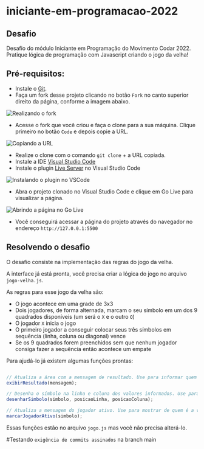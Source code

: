 # iniciante-em-programacao-2022

## Desafio

Desafio do módulo Iniciante em Programação do Movimento Codar 2022. Pratique lógica de programação com Javascript criando o jogo da velha!

## Pré-requisitos:

- Instale o [Git](https://git-scm.com/).
- Faça um fork desse projeto clicando no botão `Fork` no canto superior direito da página, conforme a imagem abaixo.

![Realizando o fork](https://docs.github.com/assets/images/help/repository/fork_button.png)

- Acesse o fork que você criou e faça o clone para a sua máquina. Clique primeiro no botão `Code` e depois copie a URL.

![Copiando a URL](https://docs.github.com/assets/images/help/repository/https-url-clone-cli.png)

- Realize o clone com o comando `git clone` + a URL copiada.
- Instale a IDE [Visual Studio Code](https://code.visualstudio.com)
- Instale o plugin [Live Server](https://marketplace.visualstudio.com/items?itemName=ritwickdey.LiveServer) no Visual Studio Code

![Instalando o plugin no VSCode](https://user-images.githubusercontent.com/6104963/178366265-c14bbb19-7176-422c-a7d6-ee506ab8a06e.png)

- Abra o projeto clonado no Visual Studio Code e clique em Go Live para visualizar a página.

![Abrindo a página no Go Live](https://user-images.githubusercontent.com/6104963/178366419-6773d3ac-e5a4-475b-91b5-6fcf7a7e9e73.png)

- Você conseguirá acessar a página do projeto através do navegador no endereço `http://127.0.0.1:5500`

## Resolvendo o desafio

O desafio consiste na implementação das regras do jogo da velha. 

A interface já está pronta, você precisa criar a lógica do jogo no arquivo `jogo-velha.js`.

As regras para esse jogo da velha são:

- O jogo acontece em uma grade de 3x3
- Dois jogadores, de forma alternada, marcam o seu símbolo em um dos 9 quadrados disponíveis (um será o `X` e o outro `O`)
- O jogador `X` inicia o jogo 
- O primeiro jogador a conseguir colocar seus três símbolos em sequência (linha, coluna ou diagonal) vence
- Se os 9 quadrados forem preenchidos sem que nenhum jogador consiga fazer a sequência então acontece um empate

Para ajudá-lo já existem algumas funções prontas:

```js

// Atualiza a área com a mensagem de resultado. Use para informar quem foi o ganhador ou se foi empate.
exibirResultado(mensagem);

// Desenha o símbolo na linha e coluna dos valores informados. Use para desenha o X e O nos quadrados.
desenharSimbolo(simbolo, posicaoLinha, posicaoColuna);

// Atualiza a mensagem do jogador ativo. Use para mostrar de quem é a vez.
marcarJogadorAtivo(simbolo);
```

Essas funções estão no arquivo `jogo.js` mas você não precisa alterá-lo.

#Testando `exigência de commits assinados` na branch main